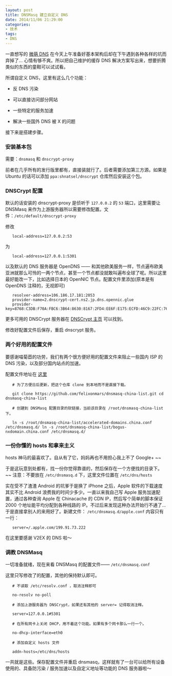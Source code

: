 ```yaml
---
layout: post
title: DNSMasq 建立自定义 DNS
date: 2014/11/06 21:29:00
categories:
- 技术
tags:
- DNS
---
```


一直想写的 [ 微萌 DNS][1] 在今天上午准备好基本架构后却在下午遇到各种各样的坑而弃掉了… 心情有够不爽。所以把自己维护的缓存 DNS 解决方案写出来，想要折腾类似的东西的童鞋可以试试看。

所谓自定义 DNS，这里有这么几个功能：

*   反 DNS 污染

*   可以直接访问部分网站

*   一些特定的服务加速

*   解决一些国外 DNS 被 X 的问题

接下来是搭建步骤。

### 安装基本包

需要：`dnsmasq` 和 `dnscrypt-proxy`

前者在几乎所有的发行版里都有，直接装就行了。后者需要添加第三方源。如果是 Ubuntu 的话可以添加 `ppa:shnatsel/dnscrypt` 仓库然后安装这个包。

### DNSCrypt 配置

默认的话安装的 dnscrypt-proxy 是侦听于 `127.0.0.2` 的 `53` 端口，这里需要让 DNSMasq 来作为上游服务器所以需要修改配置。文件：`/etc/default/dnscrypt-proxy`

修改
```
   local-address=127.0.0.2:53
```

为
```
   local-address=127.0.0.1:5301
```

以及默认的 DNS 服务器是 OpenDNS —— 和其他欧美服务一样，节点遍布欧美亚洲就那么可怜的一两个节点，甚至一个节点都没就敢叫遍布全球了呢。所以这里最好能改一下，比如选择日本的 OpenNIC 节点。配置文件里添加(原本是有 OpenDNS 注释的，无视即可)
```
   resolver-address=106.186.17.181:2053
   provider-name=2.dnscrypt-cert.ns2.jp.dns.opennic.glue
   provider-key=8768:C3DB:F70A:FBC6:3B64:8630:8167:2FD4:EE6F:E175:ECFD:46C9:22FC:7674:A1AC:2E2A
```  

更多可用的 DNSCrypt 服务器在 [DNSCrypt 主页][2] 可以找到。

修改好配置文件后保存，重启 dnscrypt 服务。

### 两个好用的配置文件

要感谢喵菊苣的功劳，我们有两个很方便好用的配置文件来阻止一些国内 ISP 的 DNS 污染，以及部分国内站点的加速。

配置文件地址在 [ 这里][3]
```
   # 为了方便日后更新，把这个仓库 clone 到本地而不是直接下载。
  
   git clone https://github.com/felixonmars/dnsmasq-china-list.git cd dnsmasq-china-list
  
   # 创建到 DNSMasq 配置目录的软链接，当前该目录在 /root/dnsmasq-china-list 下。
  
   ln -s /root/dnsmasq-china-list/accelerated-domains.china.conf /etc/dnsmasq.d/ ln -s /root/dnsmasq-china-list/bogus-nxdomain.china.conf /etc/dnsmasq.d/
```

### 一份你懂的 hosts 和拿来主义

hosts 神马的最喜欢了。自从有了它，妈妈再也不用担心我上不了 Google+ ~~

于是这玩意到处都有，找一份你觉得靠谱的，然后保存在一个方便找的目录下。~~ 注意：不要放在 `/etc/dnsmasq.d` 下，这里文件位置在 `/etc/dns/hosts`

实在受不了渣渣 Android 的坑爹于是换了 iPhone 之后，Apple 软件的下载速度其实不比 Android 浪费我的时间少多少。一直以来我自己写 Apple 服务加速配置，通过各种查询 Apple 在 Chinacache 的 CDN IP，然后写个简单的脚本保证 2000 个地址能平均分配到各种线路的 IP。不过后来发现这种办法开始行不通了… 于是直接拿别人的来用好了。新建文件： `/etc/dnsmasq.d/apple.conf` 内容只有一行：
```
   server=/.apple.com/199.91.73.222
```

在这里要感谢 V2EX 的 DNS 啦～

### 调教 DNSMasq

一切准备就绪，现在来看 DNSMasq 的配置文件—— `/etc/dnsmasq.conf`

这里只写修改了的配置，其他的保持默认即可。
```
   # 不读取 /etc/resolv.conf ，取消注释即可
  
   no-resolv no-poll
  
   # 添加上游服务器为 DNSCrypt，如果还有其他的 server= 记得取消注释。
  
   server=127.0.0.1#5301
  
   # 在所有网卡上关闭 DHCP，用不着这个功能。如果有多个网卡那么一行一个。
  
   no-dhcp-interface=eth0
  
   # 添加自定义 hosts 文件
  
   addn-hosts=/etc/dns/hosts
```

一共就是这些。保存配置文件并重启 dnsmasq，这样就有了一台可以给所有设备使用的、具备防污染 / 服务加速以及自定义地址等功能的 DNS 服务器啦～

[1]: https://github.com/phoenixlzx/micromoedns

[2]: http://dnscrypt.org/

[3]: https://github.com/felixonmars/dnsmasq-china-list
